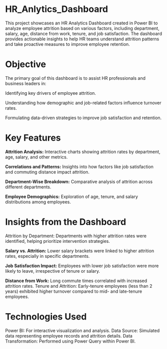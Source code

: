 # HR_Anlytics_Dashboard

This project showcases an HR Analytics Dashboard created in Power BI to analyze employee attrition based on various factors, including department, salary, age, distance from work, tenure, and job satisfaction. 
The dashboard provides actionable insights to help HR teams understand attrition patterns and take proactive measures to improve employee retention.

# Objective

The primary goal of this dashboard is to assist HR professionals and business leaders in:

Identifying key drivers of employee attrition.

Understanding how demographic and job-related factors influence turnover rates. 

Formulating data-driven strategies to improve job satisfaction and retention.

# Key Features

**Attrition Analysis:** Interactive charts showing attrition rates by department, age, salary, and other metrics. 

**Correlations and Patterns:** Insights into how factors like job satisfaction and commuting distance impact attrition.

**Department-Wise Breakdown:** Comparative analysis of attrition across different departments.

**Employee Demographics:** Exploration of age, tenure, and salary distributions among employees.

# Insights from the Dashboard

Attrition by Department: Departments with higher attrition rates were identified, helping prioritize intervention strategies.

**Salary vs. Attrition:** Lower salary brackets were linked to higher attrition rates, especially in specific departments.

**Job Satisfaction Impact:** Employees with lower job satisfaction were more likely to leave, irrespective of tenure or salary.

**Distance from Work:** Long commute times correlated with increased attrition rates.
Tenure and Attrition: Early-tenure employees (less than 2 years) exhibited higher turnover compared to mid- and late-tenure employees.

# Technologies Used
Power BI: For interactive visualization and analysis.
Data Source: Simulated data representing employee records and attrition details.
Data Transformation: Performed using Power Query within Power BI.
